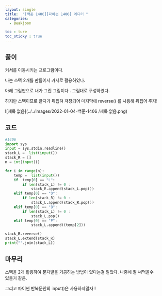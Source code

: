 ```yaml
---
layout: single
title:  "[백준 1406][파이썬 1406] 에디터 "
categories:
  - Beakjoon

toc : ture
toc_sticky : true
---
```

<!-- 위는 머릿말임 아래부터 포스트 본문 -->

## 풀이

커서를 이동시키는 프로그램이다.

나는 스택 2개를 만들어서 커서로 활용하였다.

아래 그림판으로 내가 그린 그림이다 . 그림대로  구성하였다.

하지만 스택이므로 글자가 뒤집혀 저장되어 마지막에 reverse() 를 사용해 뒤집어 주자!

![제목 없음](../../images/2022-01-04-백준-1406 /제목 없음.png)



## 코드 

```python
#1406 
import sys
input = sys.stdin.readline()
stack_L =  list(input())
stack_R = []
n = int(input())

for i in range(n):
    temp =  list(input())
    if  temp[0] == "L":
        if len(stack_L) != 0 :
            stack_R.append(stack_L.pop())
    elif temp[0] == "D":
        if len(stack_R) != 0 :
            stack_L.append(stack_R.pop())
    elif temp[0] == "B":
        if len(stack_L) != 0 :
            stack_L.pop()
    elif temp[0] == "P":
            stack_L.append((temp[2]))   

stack_R.reverse()
stack_L.extend(stack_R) 
print("".join(stack_L))
```



## 마무리

스택을 2개 활용하여 문자열을 가공하는 방법이 있다는걸 알았다.
나중에 잘 써먹을수 있을거 같음.

그리고 파이썬 반복문안의 input()은 사용하지말자 !
